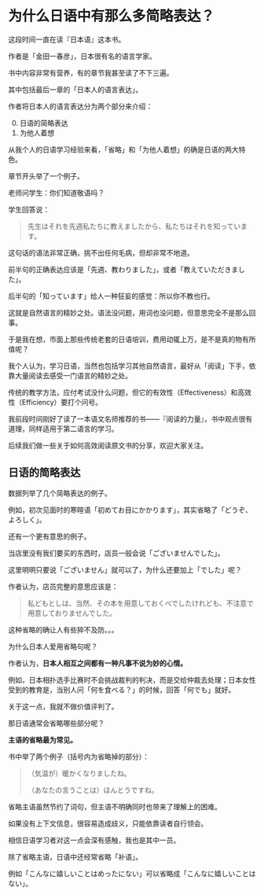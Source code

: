 # 为什么日语中有那么多简略表达？

这段时间一直在读『日本语』这本书。

作者是「金田一春彦」，日本很有名的语言学家。

书中内容非常有营养，有的章节我甚至读了不下三遍。

其中包括最后一章的「日本人的语言表达」。

作者将日本人的语言表达分为两个部分来介绍：

0. 日语的简略表达
0. 为他人着想

从我个人的日语学习经验来看，「省略」和「为他人着想」的确是日语的两大特色。

章节开头举了一个例子。

老师问学生：你们知道敬语吗？

学生回答说：

> 先生はそれを先週私たちに教えましたから、私たちはそれを知っています。

这句话的语法非常正确，挑不出任何毛病，但却非常不地道。

前半句的正确表达应该是「先週、教わりました」，或者「教えていただきました」。

后半句的「知っています」给人一种狂妄的感觉：所以你不教也行。

这就是自然语言的精妙之处。语法没问题，用词也没问题，但意思完全不是那么回事。

于是我在想，市面上那些传统老套的日语培训，费用动辄上万，是不是真的物有所值呢？

我个人认为，学习日语，当然也包括学习其他自然语言，最好从「阅读」下手，依靠大量阅读去感受一门语言的精妙之处。

传统的教学方法，应付考试没什么问题，但它的有效性（Effectiveness）和高效性（Efficiency）要打个问号。

我前段时间刚好了读了一本语文名师推荐的书——『阅读的力量』，书中观点很有道理，同样适用于第二语言的学习。

后续我们做一些关于如何高效阅读原文书的分享，欢迎大家关注。

## 日语的简略表达

数据列举了几个简略表达的例子。

例如，初次见面时的寒暄语「初めてお目にかかります」，其实省略了「どうぞ、よろしく」。

还有一个更有意思的例子。

当店里没有我们要买的东西时，店员一般会说「ございませんでした」。

这里明明只要说「ございません」就可以了，为什么还要加上「でした」呢？

作者认为，店员完整的意思应该是：

> 私どもとしは、当然、その本を用意しておくべでしたけれども、不注意で用意しておりませんでした。

这种省略的确让人有些猝不及防。。。

为什么日本人爱用省略句呢？

作者认为，**日本人相互之间都有一种凡事不说为妙的心情。**

例如，日本相扑选手比赛时不会挑战裁判的判决，而是交给仲裁去处理；日本女性受到的教育是，当别人问「何を食べる？」的时候，回答「何でも」就好。

关于这一点，我就不做价值评判了。

那日语通常会省略哪些部分呢？

**主语的省略最为常见。**

书中举了两个例子（括号内为省略掉的部分）：

> （気温が）暖かくなりましたね。
>
> （あなたの言うことは）ほんとうですね。

省略主语虽然节约了词句，但主语不明确同时也带来了理解上的困难。

如果没有上下文信息，很容易造成歧义，只能依靠读者自行领会。

相信日语学习者对这一点会深有感触，我也是其中一员。

除了省略主语，日语中还经常省略「补语」。

例如「こんなに嬉しいことはめったにない」可以省略成「こんなに嬉しいことはない」。



